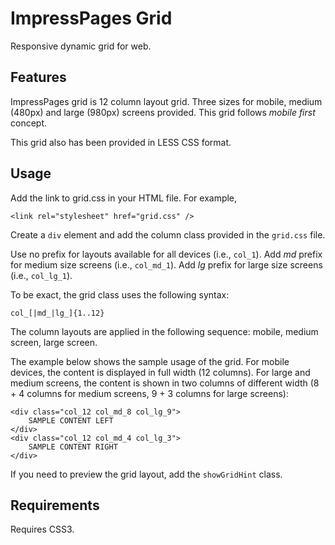 # ImpressPages Grid

Responsive dynamic grid for web.

## Features

ImpressPages grid is 12 column layout grid. Three sizes for mobile, medium (480px) and large (980px) screens provided.
This grid follows *mobile first* concept.

This grid also has been provided in LESS CSS format.

## Usage

Add the link to grid.css in your HTML file. For example,

    <link rel="stylesheet" href="grid.css" />

Create a `div` element and add the column class provided in the `grid.css` file. 

Use no prefix for layouts available for all devices (i.e., `col_1`).
Add _md_ prefix for medium size screens (i.e., `col_md_1`).
Add _lg_ prefix for large size screens (i.e., `col_lg_1`).

To be exact, the grid class uses the following syntax:

    col_[|md_|lg_]{1..12}

The column layouts are applied in the following sequence: mobile, medium screen, large screen.

The example below shows the sample usage of the grid. For mobile devices, the content is displayed in full width (12
columns). For large and medium screens, the content is shown in two columns of different width (8 + 4 columns for medium
screens, 9 + 3 columns for large screens):

    <div class="col_12 col_md_8 col_lg_9">
        SAMPLE CONTENT LEFT
    </div>
    <div class="col_12 col_md_4 col_lg_3">
        SAMPLE CONTENT RIGHT
    </div>

If you need to preview the grid layout, add the `showGridHint` class.

## Requirements

Requires CSS3.


